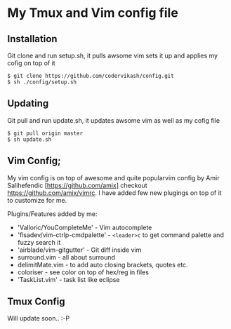 # My Tmux and Vim config file

## Installation
Git clone and run setup.sh, it pulls awsome vim sets it up and applies my cofig on top of it
```
$ git clone https://github.com/codervikash/config.git
$ sh ./config/setup.sh
```

## Updating
Git pull and run update.sh, it updates awsome vim as well as my cofig file
```
$ git pull origin master
$ sh update.sh
```

## Vim Config;
My vim config is on top of awesome and quite popularvim config by Amir Salihefendic [https://github.com/amix] checkout https://github.com/amix/vimrc. I have added few new plugings on top of it to customize for me.

Plugins/Features added by me:
- 'Valloric/YouCompleteMe' - Vim autocomplete
- 'fisadev/vim-ctrlp-cmdpalette' - `<leader>c` to get command palette and fuzzy search it
- 'airblade/vim-gitgutter' - Git diff inside vim
- surround.vim - all about surround
- delimitMate.vim - to add auto closing brackets, quotes etc.
- coloriser - see color on top of hex/reg in files
- 'TaskList.vim' - task list like eclipse

## Tmux Config
Will update soon.. :-P
